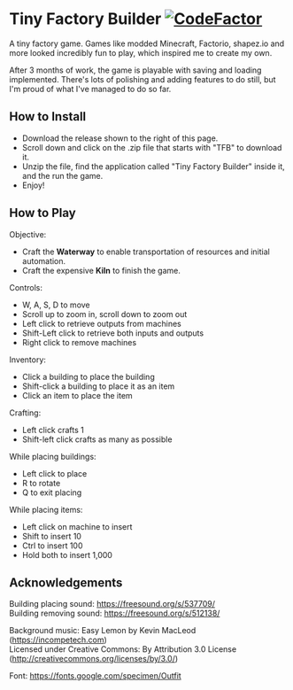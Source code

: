 # Tiny Factory Builder [![CodeFactor](https://www.codefactor.io/repository/github/minghinshi/tiny-factory-builder/badge)](https://www.codefactor.io/repository/github/minghinshi/tiny-factory-builder)  
A tiny factory game. Games like modded Minecraft, Factorio, shapez.io and more looked incredibly fun to play, which inspired me to create my own.  

After 3 months of work, the game is playable with saving and loading implemented. There's lots of polishing and adding features to do still, but I'm proud of what I've managed to do so far. 

## How to Install
- Download the release shown to the right of this page.
- Scroll down and click on the .zip file that starts with "TFB" to download it.
- Unzip the file, find the application called "Tiny Factory Builder" inside it, and the run the game.
- Enjoy!

## How to Play
Objective:
- Craft the **Waterway** to enable transportation of resources and initial automation.
- Craft the expensive **Kiln** to finish the game.

Controls:  
- W, A, S, D to move
- Scroll up to zoom in, scroll down to zoom out
- Left click to retrieve outputs from machines
- Shift-Left click to retrieve both inputs and outputs
- Right click to remove machines  

Inventory:
- Click a building to place the building
- Shift-click a building to place it as an item
- Click an item to place the item

Crafting:
- Left click crafts 1
- Shift-left click crafts as many as possible

While placing buildings:  
- Left click to place
- R to rotate
- Q to exit placing

While placing items:
- Left click on machine to insert
- Shift to insert 10
- Ctrl to insert 100
- Hold both to insert 1,000

## Acknowledgements  
Building placing sound: https://freesound.org/s/537709/  
Building removing sound: https://freesound.org/s/512138/  

Background music: Easy Lemon by Kevin MacLeod (https://incompetech.com)  
Licensed under Creative Commons: By Attribution 3.0 License (http://creativecommons.org/licenses/by/3.0/)  

Font: https://fonts.google.com/specimen/Outfit  

